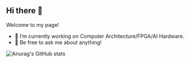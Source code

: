 ## Hi there 👋

Welcome to my page!

- 🔭 I’m currently working on Computer Architecture/FPGA/AI Hardware.
- 💬 Be free to ask me about anything!


![Anurag's GitHub stats](https://github-readme-stats.vercel.app/api?username=GuoningHuang)

